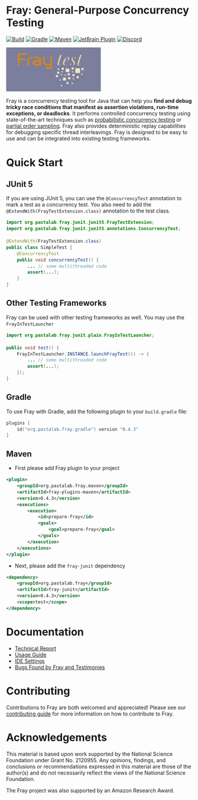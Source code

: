 # Fray: General-Purpose Concurrency Testing 

[![Build](https://github.com/cmu-pasta/fray/actions/workflows/main.yml/badge.svg)](https://github.com/cmu-pasta/fray/actions/workflows/main.yml)
[![Gradle](https://img.shields.io/gradle-plugin-portal/v/org.pastalab.fray.gradle)](https://plugins.gradle.org/plugin/org.pastalab.fray.gradle)
[![Maven](https://img.shields.io/maven-central/v/org.pastalab.fray.maven/fray-plugins-maven)](https://central.sonatype.com/artifact/org.pastalab.fray.maven/fray-plugins-maven)
[![JetBrain Plugin](https://img.shields.io/jetbrains/plugin/v/26623-fray-debugger)](https://plugins.jetbrains.com/plugin/26623-fray-debugger)
[![Discord](https://img.shields.io/discord/1345494709807743057)](https://discord.gg/2VkNRuHUCX)


<a href="https://github.com/cmu-pasta/fray">
  <img src="./assets/logo-cropped.png" width="256" alt="logo"/>
</a>


Fray is a concurrency testing tool for Java that can help you **find and debug tricky race conditions that manifest as assertion violations, run-time exceptions, or deadlocks**.
It performs controlled concurrency testing using state-of-the-art techniques such as [probabilistic concurrency testing](https://www.microsoft.com/en-us/research/wp-content/uploads/2016/02/asplos277-pct.pdf) 
or [partial order sampling](https://www.cs.columbia.edu/~junfeng/papers/pos-cav18.pdf). Fray also provides deterministic replay capabilities for debugging specific thread interleavings. Fray is designed 
to be easy to use and can be integrated into existing testing frameworks.

# Quick Start

## JUnit 5

If you are using JUnit 5, you can use the `@ConcurrencyTest` annotation to mark a test as a concurrency test. You
also need to add the `@ExtendWith(FrayTestExtension.class)` annotation to the test class.

```java
import org.pastalab.fray.junit.junit5.FrayTestExtension;
import org.pastalab.fray.junit.junit5.annotations.ConcurrencyTest;

@ExtendWith(FrayTestExtension.class)
public class SimpleTest {
    @ConcurrencyTest
    public void concurrencyTest() {
        ... // some multithreaded code
        assert(...);
    }
}

```


## Other Testing Frameworks

Fray can be used with other testing frameworks as well. You may use the `FrayInTestLauncher`

```java
import org.pastalab.fray.junit.plain.FrayInTestLauncher;

public void test() {
    FrayInTestLauncher.INSTANCE.launchFrayTest(() -> {
        ... // some multithreaded code
        assert(...);
    });
}
```

## Gradle

To use Fray with Gradle, add the following plugin to your `build.gradle` file:

```kotlin
plugins {
    id("org.pastalab.fray.gradle") version "0.4.3"
}
```

## Maven

- First please add Fray plugin to your project

```xml
<plugin>
    <groupId>org.pastalab.fray.maven</groupId>
    <artifactId>fray-plugins-maven</artifactId>
    <version>0.4.3</version>
    <executions>
        <execution>
            <id>prepare-fray</id>
            <goals>
                <goal>prepare-fray</goal>
            </goals>
        </execution>
    </executions>
</plugin>
```

- Next, please add the `fray-junit` dependency

```xml
<dependency>
    <groupId>org.pastalab.fray</groupId>
    <artifactId>fray-junit</artifactId>
    <version>0.4.3</version>
    <scope>test</scope>
</dependency>
```


# Documentation

- [Technical Report](https://arxiv.org/abs/2501.12618)
- [Usage Guide](./docs/usage.md)
- [IDE Settings](./docs/IDE.md)
- [Bugs Found by Fray and Testimonies](./docs/bugs.md)

# Contributing

Contributions to Fray are both welcomed and appreciated! Please see our [contributing guide](./docs/contributing.md) for more information on how to contribute to Fray. 

# Acknowledgements

This material is based upon work supported by the National Science Foundation under Grant No. 2120955. 
Any opinions, findings, and conclusions or recommendations expressed in this material are those of the author(s) 
and do not necessarily reflect the views of the National Science Foundation.

The Fray project was also supported by an Amazon Research Award.

